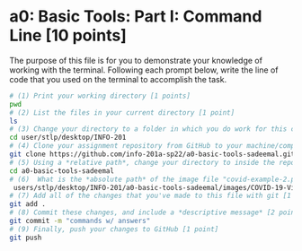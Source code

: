 # a0: Basic Tools: Part I: Command Line [10 points]

The purpose of this file is for you to demonstrate your knowledge of working with the terminal. Following each prompt below, write the line of code that you used on the terminal to accomplish the task.

```bash
# (1) Print your working directory [1 points]
pwd
# (2) List the files in your current directory [1 point]
ls
# (3) Change your directory to a folder in which you do work for this class (if you haven't created such a folder, please do so now — perhaps titled "INFO201") [1 point]
cd user/stlp/desktop/INFO-201
# (4) Clone your assignment repository from GitHub to your machine/computer [1 point]
git clone https://github.com/info-201a-sp22/a0-basic-tools-sadeemal.git
# (5) Using a *relative path*, change your directory to inside the repository you just cloned [1 point]
cd a0-basic-tools-sadeemal
# (6)  What is the *absolute path* of the image file "covid-example-2.png"? (You can answer the absolute path on your own computer, or the absolute path only within the GitHub repository) [1 points]
 users/stlp/desktop/INFO-201/a0-basic-tools-sadeemal/images/COVID-19-Visualizations\covid-example-2.png
# (7) Add all of the changes that you've made to this file with git [1 point]
git add .
# (8) Commit these changes, and include a *descriptive message* [2 points]
git commit -m "commands w/ answers"
# (9) Finally, push your changes to GitHub [1 point]
git push
```
